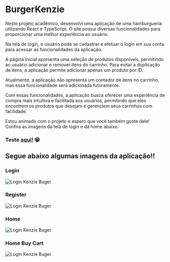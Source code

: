 # BurgerKenzie

Neste projeto acadêmico, desenvolvi uma aplicação de uma hamburgueria utilizando React e TypeScript. O site possui diversas funcionalidades para proporcionar uma melhor experiência ao usuário.

Na tela de login, o usuário pode se cadastrar e efetuar o login em sua conta para acessar as funcionalidades da aplicação.

A página inicial apresenta uma seleção de produtos disponíveis, permitindo ao usuário adicionar e remover itens do carrinho. Para evitar a duplicação de itens, a aplicação permite adicionar apenas um produto por ID.

Atualmente, a aplicação não apresenta um contador de itens no carrinho, mas essa funcionalidade será adicionada futuramente.

Com essas funcionalidades, a aplicação busca oferecer uma experiência de compra mais intuitiva e facilitada aos usuários, permitindo que eles encontrem os produtos que desejam e gerenciem seus carrinhos com facilidade.

Estou animado com o projeto e espero que você também goste dele! Confira as imagens da tela de login e da home abaixo.

### Teste <a href="https://kenzie-burguer-v2-sales-gb.vercel.app/">aqui!</a> 😁


## Segue abaixo algumas imagens da aplicação!!

### Login
<img src="https://res.cloudinary.com/dhavjx2gp/image/upload/v1682016434/KenzieBurger-Login_s7u8wp.svg" alt="Login Kenzie Buger">

### Register
<img src="https://res.cloudinary.com/dhavjx2gp/image/upload/v1682016434/KenzieBurger-Register_wbfane.svg" alt="Login Kenzie Buger">

### Home
<img src="https://res.cloudinary.com/dhavjx2gp/image/upload/v1682016438/KenzieBurger-Home_vjlwjx.svg" alt="Login Kenzie Buger">

### Home Buy Cart
<img src="https://res.cloudinary.com/dhavjx2gp/image/upload/v1682016438/KenzieBurger-Home-BuyCart_b0wlui.svg" alt="Login Kenzie Buger">



